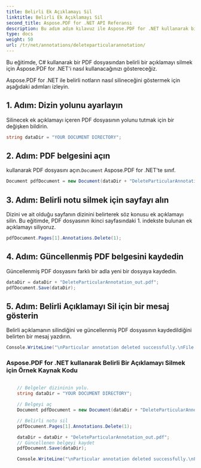 ```yaml
---
title: Belirli Ek Açıklamayı Sil
linktitle: Belirli Ek Açıklamayı Sil
second_title: Aspose.PDF for .NET API Referansı
description: Bu adım adım kılavuz ile Aspose.PDF for .NET kullanarak bir PDF belgesinden belirli bir açıklamayı nasıl sileceğinizi öğrenin.
type: docs
weight: 50
url: /tr/net/annotations/deleteparticularannotation/
---
```

Bu eğitimde, C# kullanarak bir PDF dosyasından belirli bir açıklamayı silmek için Aspose.PDF for .NET'i nasıl kullanacağınızı göstereceğiz.

Aspose.PDF for .NET ile belirli notların nasıl silineceğini göstermek için aşağıdaki adımları izleyin.

## 1. Adım: Dizin yolunu ayarlayın

Silinecek ek açıklamayı içeren PDF dosyasının yolunu tutmak için bir değişken bildirin. 

```csharp
string dataDir = "YOUR DOCUMENT DIRECTORY";
```

## 2. Adım: PDF belgesini açın

 kullanarak PDF dosyasını açın.`Document` Aspose.PDF for .NET'te sınıf.

```csharp
Document pdfDocument = new Document(dataDir + "DeleteParticularAnnotation.pdf");
```

## 3. Adım: Belirli notu silmek için sayfayı alın

Dizini ve ait olduğu sayfanın dizinini belirterek söz konusu ek açıklamayı silin. Bu eğitimde, PDF dosyasının ikinci sayfasındaki 1. indekste bulunan ek açıklamayı siliyoruz.

```csharp
pdfDocument.Pages[1].Annotations.Delete(1);
```
## 4. Adım: Güncellenmiş PDF belgesini kaydedin

Güncellenmiş PDF dosyasını farklı bir adla yeni bir dosyaya kaydedin.

```csharp
dataDir = dataDir + "DeleteParticularAnnotation_out.pdf";
pdfDocument.Save(dataDir);
```

## 5. Adım: Belirli Açıklamayı Sil için bir mesaj gösterin

Belirli açıklamanın silindiğini ve güncellenmiş PDF dosyasının kaydedildiğini belirten bir mesaj yazdırın.

```csharp
Console.WriteLine("\nParticular annotation deleted successfully.\nFile saved at " + dataDir);
```

### Aspose.PDF for .NET kullanarak Belirli Bir Açıklamayı Silmek için Örnek Kaynak Kodu

```csharp

	// Belgeler dizininin yolu.
	string dataDir = "YOUR DOCUMENT DIRECTORY";

	// Belgeyi aç
	Document pdfDocument = new Document(dataDir + "DeleteParticularAnnotation.pdf");

	// Belirli notu sil
	pdfDocument.Pages[1].Annotations.Delete(1);

	dataDir = dataDir + "DeleteParticularAnnotation_out.pdf";
	// Güncellenen belgeyi kaydet
	pdfDocument.Save(dataDir);

	Console.WriteLine("\nParticular annotation deleted successfully.\nFile saved at " + dataDir);

```
